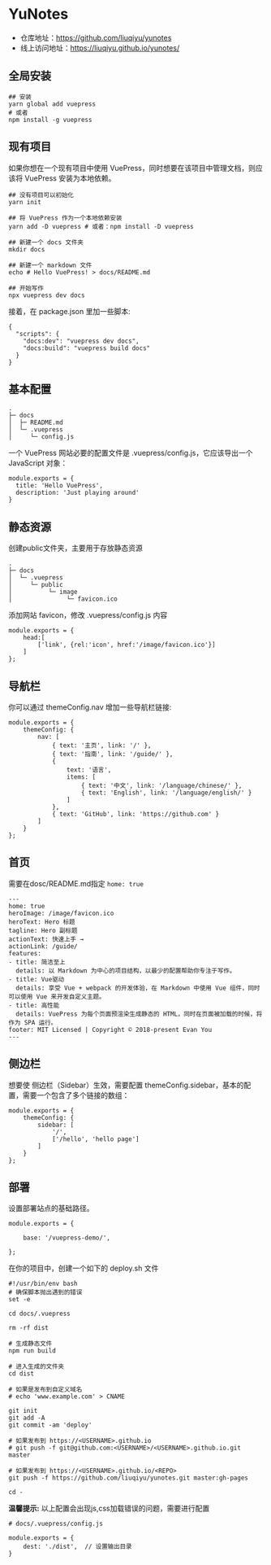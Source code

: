 # YuNotes

* 仓库地址：https://github.com/liuqiyu/yunotes
* 线上访问地址：https://liuqiyu.github.io/yunotes/


## 全局安装

```
## 安装
yarn global add vuepress 
# 或者
npm install -g vuepress
```
## 现有项目
如果你想在一个现有项目中使用 VuePress，同时想要在该项目中管理文档，则应该将 VuePress 安装为本地依赖。

```
## 没有项目可以初始化
yarn init

## 将 VuePress 作为一个本地依赖安装
yarn add -D vuepress # 或者：npm install -D vuepress

## 新建一个 docs 文件夹
mkdir docs

## 新建一个 markdown 文件
echo # Hello VuePress! > docs/README.md

## 开始写作
npx vuepress dev docs
```

接着，在 package.json 里加一些脚本:

```
{
  "scripts": {
    "docs:dev": "vuepress dev docs",
    "docs:build": "vuepress build docs"
  }
}
```

## 基本配置

```
.
├─ docs
│  ├─ README.md
│  └─ .vuepress
│     └─ config.js
```
一个 VuePress 网站必要的配置文件是 .vuepress/config.js，它应该导出一个 JavaScript 对象：
```
module.exports = {
  title: 'Hello VuePress',
  description: 'Just playing around'
}
```


## 静态资源

创建public文件夹，主要用于存放静态资源

```
.
├─ docs
│  └─ .vuepress
│     └─ public
│          └─ image
│               └─ favicon.ico
```

添加网站 favicon，修改 .vuepress/config.js 内容

```
module.exports = {
    head:[
        ['link', {rel:'icon', href:'/image/favicon.ico'}]
    ]
};
```



## 导航栏

你可以通过 themeConfig.nav 增加一些导航栏链接:

```
module.exports = {
    themeConfig: {
        nav: [
            { text: '主页', link: '/' },
            { text: '指南', link: '/guide/' },
            {
                text: '语言',
                items: [
                    { text: '中文', link: '/language/chinese/' },
                    { text: 'English', link: '/language/english/' }
                ]
            },
            { text: 'GitHub', link: 'https://github.com' }
        ]
    }
};
```

## 首页
需要在dosc/README.md指定 `home: true`

```
---
home: true
heroImage: /image/favicon.ico
heroText: Hero 标题
tagline: Hero 副标题
actionText: 快速上手 →
actionLink: /guide/
features:
- title: 简洁至上
  details: 以 Markdown 为中心的项目结构，以最少的配置帮助你专注于写作。
- title: Vue驱动
  details: 享受 Vue + webpack 的开发体验，在 Markdown 中使用 Vue 组件，同时可以使用 Vue 来开发自定义主题。
- title: 高性能
  details: VuePress 为每个页面预渲染生成静态的 HTML，同时在页面被加载的时候，将作为 SPA 运行。
footer: MIT Licensed | Copyright © 2018-present Evan You
---
```


## 侧边栏
想要使 侧边栏（Sidebar）生效，需要配置 themeConfig.sidebar，基本的配置，需要一个包含了多个链接的数组：

```
module.exports = {
    themeConfig: {
        sidebar: [
            '/',
            ['/hello', 'hello page']
        ]
    }
};
```

## 部署

设置部署站点的基础路径。

```
module.exports = {

    base: '/vuepress-demo/',
    
};
```

在你的项目中，创建一个如下的 deploy.sh 文件

```
#!/usr/bin/env bash
# 确保脚本抛出遇到的错误
set -e

cd docs/.vuepress

rm -rf dist

# 生成静态文件
npm run build

# 进入生成的文件夹
cd dist

# 如果是发布到自定义域名
# echo 'www.example.com' > CNAME

git init
git add -A
git commit -am 'deploy'

# 如果发布到 https://<USERNAME>.github.io
# git push -f git@github.com:<USERNAME>/<USERNAME>.github.io.git master

# 如果发布到 https://<USERNAME>.github.io/<REPO>
git push -f https://github.com/liuqiyu/yunotes.git master:gh-pages

cd -
```

**温馨提示:** 以上配置会出现js,css加载错误的问题，需要进行配置

```
# docs/.vuepress/config.js

module.exports = {
    dest: './dist',  // 设置输出目录
}
```

  [1]: https://vuepress.vuejs.org/zh/

